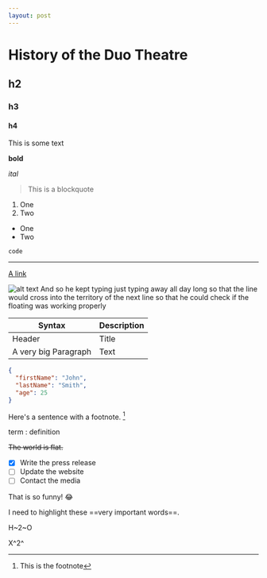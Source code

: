 ```yaml
---
layout: post
---
```


# History of the Duo Theatre
## h2 
### h3
#### h4

This is some text

**bold**

*ital*

> This is a blockquote

1. One
2. Two

* One 
* Two

`code`

---

[A link](http://google.com)


![alt text]({{site.baseurl}}/assets/img/desire.webp#center) And so he kept typing just typing away all day long so that the line would cross into the territory of the next line so that he could check if the floating was working properly


| Syntax | Description |
| ----------- | ----------- |
| Header | Title |
| A very big Paragraph | Text |




```json
{
  "firstName": "John",
  "lastName": "Smith",
  "age": 25
}
```


Here's a sentence with a footnote. [^1]


[^1]: This is the footnote


term
: definition

~~The world is flat.~~


- [x] Write the press release
- [ ] Update the website
- [ ] Contact the media

That is so funny! :joy:


I need to highlight these ==very important words==.


H~2~O

X^2^

